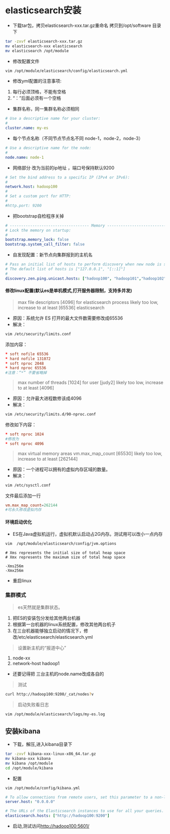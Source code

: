 # elasticsearch安装
+ 下载tar包，拷贝elasticsearch-xxx.tar.gz重命名 拷贝到/opt/software 目录下
```bash
tar -zxvf elasticsearch-xxx.tar.gz
mv elasticsearch-xxx elasticsearch
mv elasticsearch /opt/module
```
+ 修改配置文件
```bash
vim /opt/module/elasticsearch/config/elasticsearch.yml
```
+ 修改yml配置的注意事项:
1. 每行必须顶格，不能有空格   
2. “：”后面必须有一个空格

+ 集群名称，同一集群名称必须相同
```yml
# Use a descriptive name for your cluster:
#
cluster.name: my-es
```
+ 每个节点名称（不同节点节点名不同 node-1，node-2，node-3）
```yml
# Use a descriptive name for the node:
#
node.name: node-1
```
+ 网络部分  改为当前的ip地址  ，端口号保持默认9200
```yml
# Set the bind address to a specific IP (IPv4 or IPv6):
#
network.host: hadoop100
#
# Set a custom port for HTTP:
#
#http.port: 9200
```
+ 把bootstrap自检程序关掉
```yml
# ----------------------------------- Memory --------------------------------
# Lock the memory on startup:
#
bootstrap.memory_lock: false
bootstrap.system_call_filter: false
```
+ 自发现配置：新节点向集群报到的主机名
```yml
# Pass an initial list of hosts to perform discovery when new node is started:
# The default list of hosts is ["127.0.0.1", "[::1]"]
#
discovery.zen.ping.unicast.hosts: ["hadoop100", "hadoop101","hadoop102"]
```
#### 修改linux配置(默认es是单机模式,打开服务器限制，支持多并发)
>max file descriptors [4096] for elasticsearch process likely too low, increase to at least [65536] elasticsearch
+ 原因：系统允许 ES 打开的最大文件数需要修改成65536
+ 解决：
```bash
vim /etc/security/limits.conf
```
添加内容：
```conf
* soft nofile 65536
* hard nofile 131072
* soft nproc 2048
* hard nproc 65536
#注意：“*” 不要省略掉
```

>max number of threads [1024] for user [judy2] likely too low, increase to at least [4096] 
+ 原因：允许最大进程数修该成4096
+ 解决：
```bash
vim /etc/security/limits.d/90-nproc.conf   
```
修改如下内容：
```conf
* soft nproc 1024
#修改为
* soft nproc 4096
```
>max virtual memory areas vm.max_map_count [65530] likely too low, increase to at least [262144]
+ 原因：一个进程可以拥有的虚拟内存区域的数量。
+ 解决： 
```bash
vim /etc/sysctl.conf  
```
文件最后添加一行
```conf
vm.max_map_count=262144
#可永久修改虚拟内存
```
#### 环境启动优化
+ ES在Java虚拟机运行，虚拟机默认启动占2G内存。测试用可以改小一点内存
```bash
vim  /opt/module/elasticsearch/config/jvm.options
```
```options
# Xms represents the initial size of total heap space
# Xmx represents the maximum size of total heap space

-Xms256m
-Xmx256m
```
+ 重启linux
### 集群模式
>es天然就是集群状态。
1. 把ES的安装包分发给其他两台机器
2. 根据第一台机器的linux系统配置，修改其他两台机子
3. 在三台机器能够独立启动的情况下，修改/etc/elasticsearch/elasticsearch.yml
>设置新主机的“报道中心”  
1. node-xx
2. network-host hadoop1 
+ 还要记得把 三台主机的node.name改成各自的
> 测试
```bash
curl http://hadoop100:9200/_cat/nodes?v
```
>启动失败看日志
```bash
vim /opt/module/elasticsearch/logs/my-es.log
```
## 安装kibana
+ 下载，解压,进入kibana目录下
```bash
tar -zxvf kibana-xxx-linux-x86_64.tar.gz 
mv kibana-xxx kibana
mv kibana /opt/module
cd /opt/module/kibana
```
+ 配置
```bash
vim /opt/module/config/kibana.yml
```
```yml
# To allow connections from remote users, set this parameter to a non-loopback address.
server.host: "0.0.0.0"

# The URLs of the Elasticsearch instances to use for all your queries.
elasticsearch.hosts: ["http://hadoop100:9200"]
```
+ 启动,测试访问<http://hadoop100:5601/>
